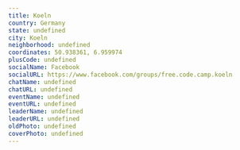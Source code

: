 ```yaml
---
title: Koeln
country: Germany
state: undefined
city: Koeln
neighborhood: undefined
coordinates: 50.938361, 6.959974
plusCode: undefined
socialName: Facebook
socialURL: https://www.facebook.com/groups/free.code.camp.koeln
chatName: undefined
chatURL: undefined
eventName: undefined
eventURL: undefined
leaderName: undefined
leaderURL: undefined
oldPhoto: undefined
coverPhoto: undefined
---
```

